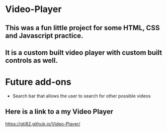 # Video-Player

## This was a fun little project for some HTML, CSS and Javascript practice.
## It is a custom built video player with custom built controls as well.

# Future add-ons
* Search bar that allows the user to search for other possible videos

## Here is a link to a my Video Player
https://gtj82.github.io/Video-Player/
